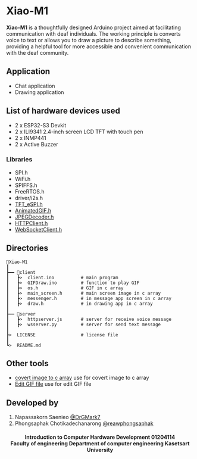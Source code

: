 # Xiao-M1
**Xiao-M1** is a thoughtfully designed Arduino project aimed at facilitating communication with deaf individuals. The working principle is converts voice to text or allows you to draw a picture to describe something, providing a helpful tool for more accessible and convenient communication with the deaf community.

## Application
- Chat application
- Drawing application

## List of hardware devices used
- 2 x ESP32-S3 Devkit
- 2 x ILI9341 2.4-inch screen LCD TFT with touch pen
- 2 x INMP441
- 2 x Active Buzzer

### Libraries
- SPI.h
- WiFi.h
- SPIFFS.h
- FreeRTOS.h
- driver/i2s.h
- [TFT_eSPI.h](https://github.com/Bodmer/TFT_eSPI)
- [AnimatedGIF.h](https://github.com/bitbank2/AnimatedGIF)
- [JPEGDecoder.h](https://github.com/Bodmer/JPEGDecoder)
- [HTTPClient.h](https://github.com/espressif/arduino-esp32/tree/master/libraries/HTTPClient)
- [WebSocketClient.h](https://github.com/brandenhall/Arduino-Websocket/tree/master)

## Directories
```
📱Xiao-M1
┃
┣━━ 📁client
┃   ┣>  client.ino          # main program
┃   ┣>  GIFDraw.ino         # function to play GIF
┃   ┣>  os.h                # GIF in c array
┃   ┣>  main_screen.h       # main screen image in c array
┃   ┣>  messenger.h         # in message app screen in c array
┃   ┣>  draw.h              # in drawing app in c array
┃
┣━━ 📁server
┃   ┣>  httpserver.js       # server for receive voice message
┃   ┣>  wsserver.py         # server for send text message
┃
┣>  LICENSE                 # license file
┃
┗>  README.md
```

## Other tools
- [covert image to c array](https://notisrac.github.io/FileToCArray/) use for covert image to c array
- [Edit GIF file](https://ezgif.com) use for edit GIF file


## Developed by
1. Napassakorn Saenieo [@DrGMark7](https://github.com/DrGMark7) 
2. Phongsaphak Chotikadechanarong [@reawphongsaphak](https://github.com/reawphongsaphak)


<h4 align="center">Introduction to Computer Hardware Development 01204114 <br> Faculty of engineering  Department of computer engineering Kasetsart University</h4>

